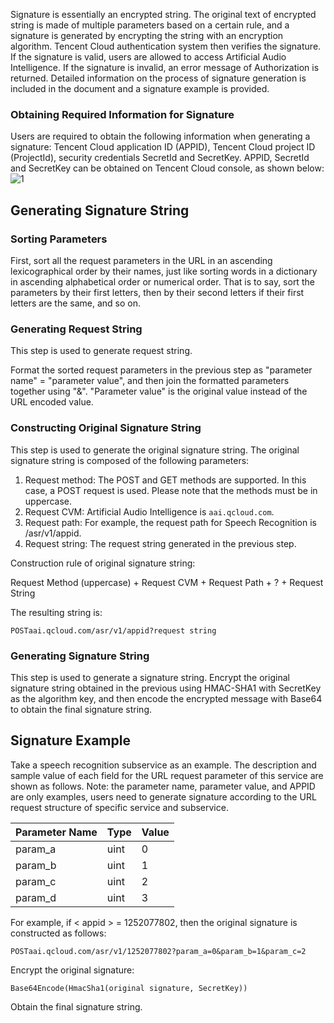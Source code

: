 Signature is essentially an encrypted string. The original text of encrypted string is made of multiple parameters based on a certain rule, and a signature is generated by encrypting the string with an encryption algorithm. Tencent Cloud authentication system then verifies the signature. If the signature is valid, users are allowed to access Artificial Audio Intelligence. If the signature is invalid, an error message of Authorization is returned. Detailed information on the process of signature generation is included in the document and a signature example is provided.

### Obtaining Required Information for Signature

Users are required to obtain the following information when generating a signature: Tencent Cloud application ID (APPID), Tencent Cloud project ID (ProjectId), security credentials SecretId and SecretKey. APPID, SecretId and SecretKey can be obtained on Tencent Cloud console, as shown below:
![1](//mc.qcloudimg.com/static/img/0727c55969eabe8d2b0aba7b0e0e796c/image.png)

## Generating Signature String

### Sorting Parameters

First, sort all the request parameters in the URL in an ascending lexicographical order by their names, just like sorting words in a dictionary in ascending alphabetical order or numerical order. That is to say, sort the parameters by their first letters, then by their second letters if their first letters are the same, and so on.

### Generating Request String

This step is used to generate request string.

Format the sorted request parameters in the previous step as "parameter name" = "parameter value", and then join the formatted parameters together using "&". "Parameter value" is the original value instead of the URL encoded value.

### Constructing Original Signature String

This step is used to generate the original signature string.
The original signature string is composed of the following parameters:
1. Request method: The POST and GET methods are supported. In this case, a POST request is used. Please note that the methods must be in uppercase.
2. Request CVM: Artificial Audio Intelligence is ``aai.qcloud.com``.
3. Request path: For example, the request path for Speech Recognition is /asr/v1/appid.
4. Request string: The request string generated in the previous step.

Construction rule of original signature string:

Request Method (uppercase) + Request CVM + Request Path + ? + Request String

The resulting string is:
```
POSTaai.qcloud.com/asr/v1/appid?request string 
```

### Generating Signature String

This step is used to generate a signature string.
Encrypt the original signature string obtained in the previous using HMAC-SHA1 with SecretKey as the algorithm key, and then encode the encrypted message with Base64 to obtain the final signature string.

## Signature Example

Take a speech recognition subservice as an example. The description and sample value of each field for the URL request parameter of this service are shown as follows. Note: the parameter name, parameter value, and APPID are only examples, users need to generate signature according to the URL request structure of specific service and subservice.

| Parameter Name | Type | Value |
| --- | --- | --- |
| param_a | uint| 0 |
| param_b | uint| 1 |
| param_c | uint | 2 |
| param_d | uint | 3 |

For example, if < appid > = 1252077802, then the original signature is constructed as follows:
```
POSTaai.qcloud.com/asr/v1/1252077802?param_a=0&param_b=1&param_c=2
```
Encrypt the original signature:
```
Base64Encode(HmacSha1(original signature, SecretKey)) 
```
Obtain the final signature string.
